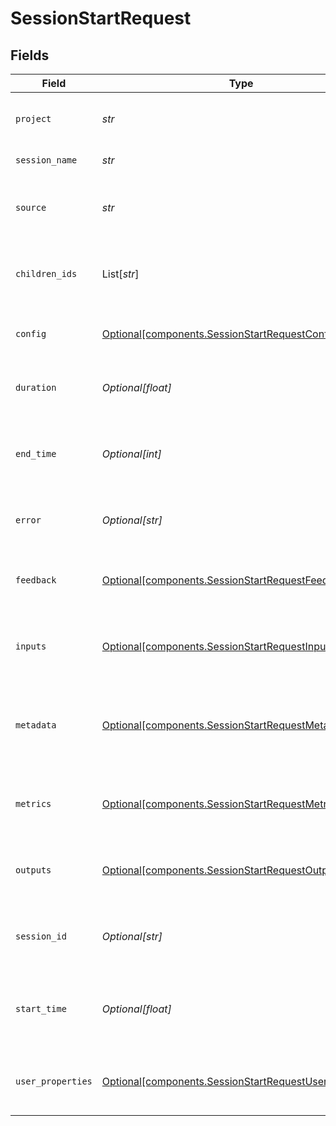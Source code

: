 # SessionStartRequest


## Fields

| Field                                                                                                                  | Type                                                                                                                   | Required                                                                                                               | Description                                                                                                            |
| ---------------------------------------------------------------------------------------------------------------------- | ---------------------------------------------------------------------------------------------------------------------- | ---------------------------------------------------------------------------------------------------------------------- | ---------------------------------------------------------------------------------------------------------------------- |
| `project`                                                                                                              | *str*                                                                                                                  | :heavy_check_mark:                                                                                                     | Project name associated with the session                                                                               |
| `session_name`                                                                                                         | *str*                                                                                                                  | :heavy_check_mark:                                                                                                     | Name of the session                                                                                                    |
| `source`                                                                                                               | *str*                                                                                                                  | :heavy_check_mark:                                                                                                     | Source of the session - production, staging, etc                                                                       |
| `children_ids`                                                                                                         | List[*str*]                                                                                                            | :heavy_minus_sign:                                                                                                     | Id of events that are nested within the session                                                                        |
| `config`                                                                                                               | [Optional[components.SessionStartRequestConfig]](../../models/components/sessionstartrequestconfig.md)                 | :heavy_minus_sign:                                                                                                     | Associated configuration for the session                                                                               |
| `duration`                                                                                                             | *Optional[float]*                                                                                                      | :heavy_minus_sign:                                                                                                     | How long the session took in milliseconds                                                                              |
| `end_time`                                                                                                             | *Optional[int]*                                                                                                        | :heavy_minus_sign:                                                                                                     | UTC timestamp (in milliseconds) for the session end                                                                    |
| `error`                                                                                                                | *Optional[str]*                                                                                                        | :heavy_minus_sign:                                                                                                     | Any error description if session failed                                                                                |
| `feedback`                                                                                                             | [Optional[components.SessionStartRequestFeedback]](../../models/components/sessionstartrequestfeedback.md)             | :heavy_minus_sign:                                                                                                     | Any user feedback provided for the session output                                                                      |
| `inputs`                                                                                                               | [Optional[components.SessionStartRequestInputs]](../../models/components/sessionstartrequestinputs.md)                 | :heavy_minus_sign:                                                                                                     | Input object passed to the session - user query, text blob, etc                                                        |
| `metadata`                                                                                                             | [Optional[components.SessionStartRequestMetadata]](../../models/components/sessionstartrequestmetadata.md)             | :heavy_minus_sign:                                                                                                     | Any system or application metadata associated with the session                                                         |
| `metrics`                                                                                                              | [Optional[components.SessionStartRequestMetrics]](../../models/components/sessionstartrequestmetrics.md)               | :heavy_minus_sign:                                                                                                     | Any values computed over the output of the session                                                                     |
| `outputs`                                                                                                              | [Optional[components.SessionStartRequestOutputs]](../../models/components/sessionstartrequestoutputs.md)               | :heavy_minus_sign:                                                                                                     | Final output of the session - completion, chunks, etc                                                                  |
| `session_id`                                                                                                           | *Optional[str]*                                                                                                        | :heavy_minus_sign:                                                                                                     | Unique id of the session, if not set, it will be auto-generated                                                        |
| `start_time`                                                                                                           | *Optional[float]*                                                                                                      | :heavy_minus_sign:                                                                                                     | UTC timestamp (in milliseconds) for the session start                                                                  |
| `user_properties`                                                                                                      | [Optional[components.SessionStartRequestUserProperties]](../../models/components/sessionstartrequestuserproperties.md) | :heavy_minus_sign:                                                                                                     | Any user properties associated with the session                                                                        |